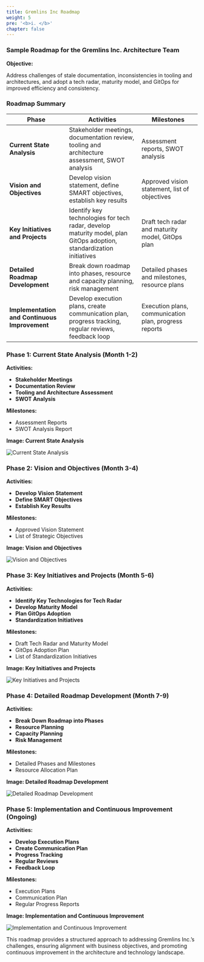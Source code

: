 ```yaml
---
title: Gremlins Inc Roadmap
weight: 5
pre: '<b>i. </b>'
chapter: false
---
```


### Sample Roadmap for the Gremlins Inc. Architecture Team

**Objective:**

Address challenges of stale documentation, inconsistencies in tooling and architectures, and adopt a tech radar, maturity model, and GitOps for improved efficiency and consistency.

### Roadmap Summary

| Phase                         | Activities                                                                                                    | Milestones                                          |
|-------------------------------|--------------------------------------------------------------------------------------------------------------|-----------------------------------------------------|
| **Current State Analysis**    | Stakeholder meetings, documentation review, tooling and architecture assessment, SWOT analysis                | Assessment reports, SWOT analysis                   |
| **Vision and Objectives**     | Develop vision statement, define SMART objectives, establish key results                                     | Approved vision statement, list of objectives       |
| **Key Initiatives and Projects** | Identify key technologies for tech radar, develop maturity model, plan GitOps adoption, standardization initiatives | Draft tech radar and maturity model, GitOps plan    |
| **Detailed Roadmap Development** | Break down roadmap into phases, resource and capacity planning, risk management                             | Detailed phases and milestones, resource plans      |
| **Implementation and Continuous Improvement** | Develop execution plans, create communication plan, progress tracking, regular reviews, feedback loop    | Execution plans, communication plan, progress reports|

### Phase 1: Current State Analysis (Month 1-2)

**Activities:**
- **Stakeholder Meetings**
- **Documentation Review**
- **Tooling and Architecture Assessment**
- **SWOT Analysis**

**Milestones:**
- Assessment Reports
- SWOT Analysis Report

**Image: Current State Analysis**

![Current State Analysis](https://via.placeholder.com/800x400?text=Current+State+Analysis)

### Phase 2: Vision and Objectives (Month 3-4)

**Activities:**
- **Develop Vision Statement**
- **Define SMART Objectives**
- **Establish Key Results**

**Milestones:**
- Approved Vision Statement
- List of Strategic Objectives

**Image: Vision and Objectives**

![Vision and Objectives](https://via.placeholder.com/800x400?text=Vision+and+Objectives)

### Phase 3: Key Initiatives and Projects (Month 5-6)

**Activities:**
- **Identify Key Technologies for Tech Radar**
- **Develop Maturity Model**
- **Plan GitOps Adoption**
- **Standardization Initiatives**

**Milestones:**
- Draft Tech Radar and Maturity Model
- GitOps Adoption Plan
- List of Standardization Initiatives

**Image: Key Initiatives and Projects**

![Key Initiatives and Projects](https://via.placeholder.com/800x400?text=Key+Initiatives+and+Projects)

### Phase 4: Detailed Roadmap Development (Month 7-9)

**Activities:**
- **Break Down Roadmap into Phases**
- **Resource Planning**
- **Capacity Planning**
- **Risk Management**

**Milestones:**
- Detailed Phases and Milestones
- Resource Allocation Plan

**Image: Detailed Roadmap Development**

![Detailed Roadmap Development](https://via.placeholder.com/800x400?text=Detailed+Roadmap+Development)

### Phase 5: Implementation and Continuous Improvement (Ongoing)

**Activities:**
- **Develop Execution Plans**
- **Create Communication Plan**
- **Progress Tracking**
- **Regular Reviews**
- **Feedback Loop**

**Milestones:**
- Execution Plans
- Communication Plan
- Regular Progress Reports

**Image: Implementation and Continuous Improvement**

![Implementation and Continuous Improvement](https://via.placeholder.com/800x400?text=Implementation+and+Continuous+Improvement)

This roadmap provides a structured approach to addressing Gremlins Inc.’s challenges, ensuring alignment with business objectives, and promoting continuous improvement in the architecture and technology landscape.
